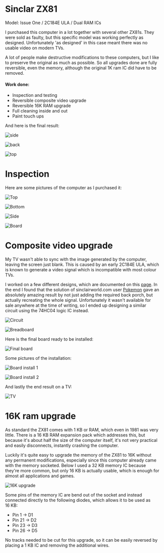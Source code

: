 # Sinclar ZX81 
Model: Issue One / 2C184E ULA / Dual RAM ICs

I purchased this computer in a lot together with several other ZX81s. They were sold as faulty, but this specific model was working perfectly as designed. Unfortunately 'as designed' in this case meant there was no usable video on modern TVs. 

A lot of people make destructive modifications to these computers, but I like to preserve the original as much as possible. So all upgrades done are fully reversible, even the memory, although the original 1K ram IC did have to be removed.

#### Work done:
+ Inspection and testing
+ Reversible composite video upgrade
+ Reversible 16K RAM upgrade
+ Full cleaning inside and out
+ Paint touch ups

And here is the final result:

![side](img_010.jpg)

![back](img_011.jpg)

![top](img_009.jpg)

# Inspection
Here are some pictures of the computer as I purchased it:

![Top](img_001.jpg)

![Bottom](img_002.jpg)

![Side](img_003.jpg)

![Board](img_004.jpg)

# Composite video upgrade
My TV wasn't able to sync with the image generated by the computer, leaving the screen just blank. This is caused by an early 2C184E ULA, which is known to generate a video signal which is incompatible with most colour TVs. 

I worked on a few different designs, which are documented on this [page](../2021-03-20_Sinclair_ZX81_video_board). In the end I found that the solution of sinclairworld.com user [Pokemon](https://www.sinclairzxworld.com/viewtopic.php?f=6&t=840) gave an absolutely amazing result by not just adding the required back porch, but actually recreating the whole signal. Unfortunately it wasn't available for sale anywhere at the time of writing, so I ended up designing a similar circuit using the 74HC04 logic IC instead. 

![Circuit](composite_img_001.png)

![Breadboard](composite_img_002.jpg)

Here is the final board ready to be installed:

![Final board](composite_img_003.jpg)

Some pictures of the installation:

![Board install 1](img_006.jpg)

![Board install 2](img_007.jpg)

And lastly the end result on a TV:

![TV](img_008.jpg)

# 16K ram upgrade
As standard the ZX81 comes with 1 KB or RAM, which even in 1981 was very little. There is a 16 KB RAM expansion pack which addresses this, but because it's about half the size of the computer itself, it's not very practical and easily disconnects, instantly crashing the computer. 

Luckily it's quite easy to upgrade the memory of the ZX81 to 16K without any permanent modifications, especially since this computer already came with the memory socketed. Below I used a 32 KB memory IC because they're more common, but only 16 KB is actually usable, which is enough for almost all applications and games.

![16K upgrade](img_005.jpg)

Some pins of the memory IC are bend out of the socket and instead connected directly to the following diodes, which allows it to be used as 16 KB:

+ Pin  1 -> D1
+ Pin 21 -> D2
+ Pin 23 -> D3
+ Pin 26 -> D5

No tracks needed to be cut for this upgrade, so it can be easily reversed by placing a 1 KB IC and removing the additional wires. 